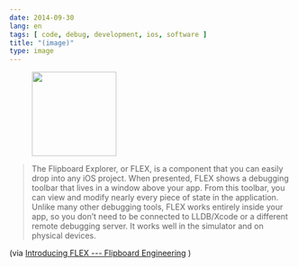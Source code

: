 ```yaml
---
date: 2014-09-30
lang: en
tags: [ code, debug, development, ios, software ]
title: "(image)"
type: image
---
```


<figure>
<a
href="https://hugo.ferreira.cc/the-flipboard-explorer-or-flex-is-a-component/attachment/71/"
rel="attachment"><img
src="/wp-content/uploads/2014/09/tumblr_ncqideMraL1qz82meo1_400-150x150.jpg"
width="150" height="150" /></a></figure>

> The Flipboard Explorer, or FLEX, is a component that you can easily
> drop into any iOS project. When presented, FLEX shows a debugging
> toolbar that lives in a window above your app. From this toolbar, you
> can view and modify nearly every piece of state in the application.
> Unlike many other debugging tools, FLEX works entirely inside your
> app, so you donʼt need to be connected to LLDB/Xcode or a different
> remote debugging server. It works well in the simulator and on
> physical devices.

(via [Introducing FLEX --- Flipboard
Engineering](http://engineering.flipboard.com/2014/07/flex/) )

